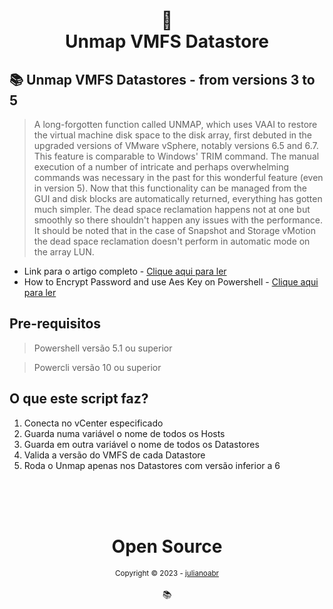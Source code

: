 <h1 align="center">
📄<br>Unmap VMFS Datastore
</h1>

## 📚 Unmap VMFS Datastores - from versions 3 to 5

> A long-forgotten function called UNMAP, which uses VAAI to restore the virtual machine disk space to the disk array, first debuted in the upgraded versions of VMware vSphere, notably versions 6.5 and 6.7. This feature is comparable to Windows' TRIM command. The manual execution of a number of intricate and perhaps overwhelming commands was necessary in the past for this wonderful feature (even in version 5). Now that this functionality can be managed from the GUI and disk blocks are automatically returned, everything has gotten much simpler. The dead space reclamation happens not at one but smoothly so there shouldn't happen any issues with the performance. It should be noted that in the case of Snapshot and Storage vMotion the dead space reclamation doesn't perform in automatic mode on the array LUN.

- Link para o artigo completo - [Clique aqui para ler](https://www.diskinternals.com/vmfs-recovery/esxcli-storage-vmfs-unmap/)
- How to Encrypt Password and use Aes Key on Powershell - [Clique aqui para ler](https://www.altaro.com/msp-dojo/encrypt-password-powershell/)

## Pre-requisitos

> Powershell versão 5.1 ou superior

> Powercli versão 10 ou superior

## O que este script faz?

1. Conecta no vCenter especificado
2. Guarda numa variável o nome de todos os Hosts
3. Guarda em outra variável o nome de todos os Datastores
4. Valida a versão do VMFS de cada Datastore
5. Roda o Unmap apenas nos Datastores com versão inferior a 6

<div align="center">
  <br/>
  <br/>
  <br/>
    <div>
      <h1>Open Source</h1>
      <sub>Copyright © 2023 - <a href="https://github.com/julianoabr">julianoabr</sub></a>
    </div>
    <br/>
    📚
</div>


